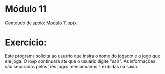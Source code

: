 # Módulo 11

Conteudo de apoio:  [Modulo 11.pptx](https://github.com/michelecodes/backend-modulo-11/files/14160250/Modulo.11.pptx)

# Exercício:


Este programa solicita ao usuário que insira o nome do jogador e o jogo que ele joga. O loop continuará até que o usuário digite "sair". As informações são separadas pelos três jogos mencionados e exibidas na saída.
